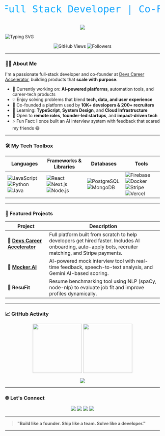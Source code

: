 <!-- Profile Banner -->
<p align="center">
  <svg width="100%" height="100">
    <defs>
      <linearGradient id="grad" x1="0" x2="1">
        <stop offset="0%" stop-color="#00bfff">
          <animate attributeName="offset" values="0;1" dur="3s" repeatCount="indefinite" />
        </stop>
        <stop offset="100%" stop-color="#1e90ff">
          <animate attributeName="offset" values="1;0" dur="3s" repeatCount="indefinite" />
        </stop>
      </linearGradient>
    </defs>
    <text x="50%" y="65%" text-anchor="middle" dominant-baseline="middle" font-size="32" font-family="Fira Code, monospace" fill="url(#grad)">
      Hi 👋 I'm Jatin Sharma — Full Stack Developer | Co-Founder | Product Builder
    </text>
  </svg>
</p>

<p align="center">
  <img src="https://readme-typing-svg.herokuapp.com?font=Fira+Code&size=20&pause=1000&color=00BFFF&width=600&lines=Welcome+to+my+GitHub!;I+love+building+with+AI%2C+React+and+Node.js;Let%E2%80%99s+build+something+awesome+🚀" />
</p>


<img src="https://readme-typing-svg.herokuapp.com?font=Fira+Code&size=30&duration=3000&pause=1000&color=00BFFF&center=true&vCenter=true&multiline=true&width=1000&height=120&lines=Hi+%F0%9F%91%8B%2C+I'm+Jatin+Sharma!;Full-Stack+Developer+%7C+Co-Founder+%7C+Product+Builder;AI-powered+Tech+%7C+Open+Source+%7C+Automation+Lover" alt="Typing SVG" />

<p align="center">
  <img src="https://komarev.com/ghpvc/?username=MrtitaniumJ&style=flat-square&color=blue" alt="GitHub Views" />
  <img src="https://img.shields.io/github/followers/MrtitaniumJ?label=Follow&style=flat-square" alt="Followers" />
</p>

---

### 🧑‍💻 About Me

I'm a passionate full-stack developer and co-founder at [Devs Career Accelerator](https://devscareeraccelerator.com), building products that **scale with purpose**.

- 🔭 Currently working on: **AI-powered platforms**, automation tools, and career-tech products
- 💡 Enjoy solving problems that blend **tech, data, and user experience**
- 🚀 Co-founded a platform used by **10K+ developers & 200+ recruiters**
- 🌱 Learning: **TypeScript**, **System Design**, and **Cloud Infrastructure**
- 🎯 Open to **remote roles**, **founder-led startups**, and **impact-driven tech**
- ⚡ Fun Fact: I once built an AI interview system with feedback that scared my friends 😄

---

### 🛠️ My Tech Toolbox

| Languages | Frameworks & Libraries | Databases | Tools |
|----------|------------------------|----------|--------|
| ![JavaScript](https://img.shields.io/badge/-JavaScript-black?style=flat&logo=javascript) ![Python](https://img.shields.io/badge/-Python-black?style=flat&logo=python) ![Java](https://img.shields.io/badge/-Java-black?style=flat&logo=java) | ![React](https://img.shields.io/badge/-React-black?style=flat&logo=react) ![Next.js](https://img.shields.io/badge/-Next.js-black?style=flat&logo=next.js) ![Node.js](https://img.shields.io/badge/-Node.js-black?style=flat&logo=node.js) | ![PostgreSQL](https://img.shields.io/badge/-PostgreSQL-black?style=flat&logo=postgresql) ![MongoDB](https://img.shields.io/badge/-MongoDB-black?style=flat&logo=mongodb) | ![Firebase](https://img.shields.io/badge/-Firebase-black?style=flat&logo=firebase) ![Docker](https://img.shields.io/badge/-Docker-black?style=flat&logo=docker) ![Stripe](https://img.shields.io/badge/-Stripe-black?style=flat&logo=stripe) ![Vercel](https://img.shields.io/badge/-Vercel-black?style=flat&logo=vercel) |

---

### 🚀 Featured Projects

| Project | Description |
|--------|-------------|
| 🎯 [**Devs Career Accelerator**](https://devscareeraccelerator.com) | Full platform built from scratch to help developers get hired faster. Includes AI onboarding, auto-apply bots, recruiter matching, and Stripe payments. |
| 🧠 [**Mocker.AI**](https://github.com/MrtitaniumJ/Mocker.AI) | AI-powered mock interview tool with real-time feedback, speech-to-text analysis, and Gemini AI-based scoring. |
| 📄 **ResuFit** | Resume benchmarking tool using NLP (spaCy, node-nlp) to evaluate job fit and improve profiles dynamically. |

---

### 📈 GitHub Activity

<p align="center">
  <img src="https://github-readme-stats.vercel.app/api?username=MrtitaniumJ&show_icons=true&theme=tokyonight&hide_border=true" height="160" />
  <img src="https://github-readme-stats.vercel.app/api/top-langs/?username=MrtitaniumJ&layout=compact&theme=tokyonight&hide_border=true" height="160"/>
</p>

<p align="center">
  <img src="https://github-readme-streak-stats.herokuapp.com/?user=MrtitaniumJ&theme=tokyonight&hide_border=true" />
</p>

---

### 🌐 Let's Connect

<p align="center">
  <a href="mailto:jkjatinsharma72@gmail.com"><img src="https://img.shields.io/badge/Gmail-D14836?style=for-the-badge&logo=gmail&logoColor=white"></a>
  <a href="https://www.linkedin.com/in/jatin-sharma-82121217a/"><img src="https://img.shields.io/badge/LinkedIn-blue?style=for-the-badge&logo=linkedin&logoColor=white"></a>
  <a href="https://twitter.com/jksharma_jatin"><img src="https://img.shields.io/badge/Twitter-%231DA1F2.svg?style=for-the-badge&logo=twitter&logoColor=white"></a>
  <a href="https://holopin.io/@jkjatinsharma72"><img src="https://img.shields.io/badge/Holopin-Badges-black?style=for-the-badge&logo=holopin&logoColor=white"></a>
</p>

---

> **"Build like a founder. Ship like a team. Solve like a developer."**

---

